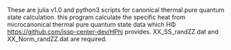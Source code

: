 These are julia v1.0 and python3 scripts for canonical thermal pure quantum state calculation.
this program calculate the specific heat from microcanonical thermal pure quantum state data 
which HΦ https://github.com/issp-center-dev/HPhi provides.
XX_SS_randZZ.dat and XX_Norm_randZZ.dat are required.
